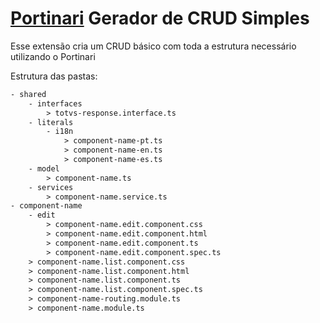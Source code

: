 # [Portinari](https://portinari.io/) Gerador de CRUD Simples

Esse extensão cria um CRUD básico com toda a estrutura necessário utilizando o Portinari

Estrutura das pastas:

```html
- shared
    - interfaces
        > totvs-response.interface.ts
    - literals
        - i18n
            > component-name-pt.ts
            > component-name-en.ts
            > component-name-es.ts
    - model
        > component-name.ts
    - services
        > component-name.service.ts
- component-name
    - edit
        > component-name.edit.component.css
        > component-name.edit.component.html
        > component-name.edit.component.ts
        > component-name.edit.component.spec.ts
    > component-name.list.component.css
    > component-name.list.component.html
    > component-name.list.component.ts
    > component-name.list.component.spec.ts
    > component-name-routing.module.ts
    > component-name.module.ts
```